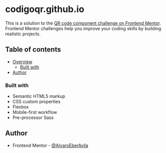 # codigoqr.github.io

This is a solution to the [QR code component challenge on Frontend Mentor](https://www.frontendmentor.io/challenges/qr-code-component-iux_sIO_H). Frontend Mentor challenges help you improve your coding skills by building realistic projects. 

## Table of contents

- [Overview](#overview)
  - [Built with](#built-with)
- [Author](#author)

### Built with

- Semantic HTML5 markup
- CSS custom properties
- Flexbox
- Mobile-first workflow
- Pre-processor Sass

## Author

- Frontend Mentor - [@AlvaroEberAvila](https://www.frontendmentor.io/profile/AlvaroEberAvila)
